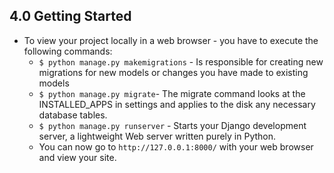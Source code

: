 ## 4.0 Getting Started

- To view your project locally in a web browser - you have to execute the following commands:
    - `$ python manage.py makemigrations` - Is responsible for creating new migrations for new models or changes you have made to existing models
    - `$ python manage.py migrate`- The migrate command looks at the INSTALLED_APPS in settings and applies to the disk any necessary database tables.
    - `$ python manage.py runserver` - Starts your Django development server, a lightweight Web server written purely in Python.
    - You can now go to `http://127.0.0.1:8000/` with your web browser and view your site.
